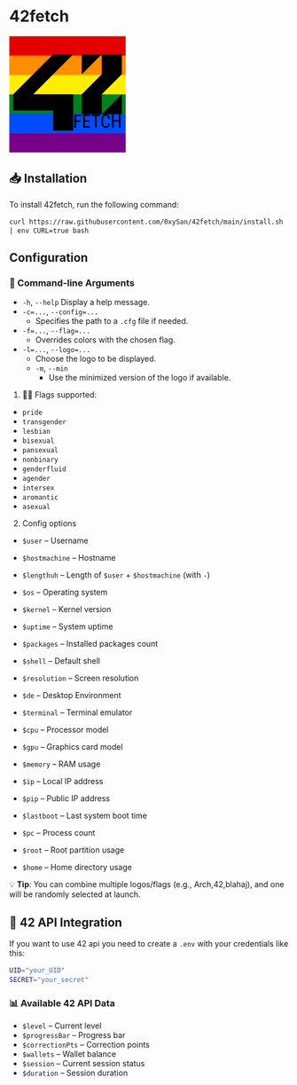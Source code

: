 # 42fetch
<img alt="42fetch" width="210" src="https://raw.githubusercontent.com/0xySan/42fetch/main/.gitlogo/42_logo.png" />

## 📥 Installation
To install 42fetch, run the following command:
```
curl https://raw.githubusercontent.com/0xySan/42fetch/main/install.sh | env CURL=true bash
```
## Configuration

### 🔹 Command-line Arguments
- `-h`, `--help`
	Display a help message.
- `-c=...`, `--config=...`
	- Specifies the path to a `.cfg` file if needed.
- `-f=...`, `--flag=...`
	- Overrides colors with the chosen flag.
- `-l=...`, `--logo=...`
	- Choose the logo to be displayed.
	- `-m`, `--min`
		- Use the minimized version of the logo if available.
1. 🏳️‍🌈 Flags supported:

- `pride`
- `transgender`
- `lesbian`
- `bisexual`
- `pansexual`
- `nonbinary`
- `genderfluid`
- `agender`
- `intersex`
- `aromantic`
- `asexual`

2. Config options

- `$user` – Username

- `$hostmachine` – Hostname

- `$lengthuh` – Length of `$user` + `$hostmachine` (with `-`)

- `$os` – Operating system

- `$kernel` – Kernel version

- `$uptime` – System uptime

- `$packages` – Installed packages count

- `$shell` – Default shell

- `$resolution` – Screen resolution

- `$de` – Desktop Environment

- `$terminal` – Terminal emulator

- `$cpu` – Processor model

- `$gpu` – Graphics card model

- `$memory` – RAM usage

- `$ip` – Local IP address

- `$pip` – Public IP address

- `$lastboot` – Last system boot time

- `$pc` – Process count

- `$root` – Root partition usage

- `$home` – Home directory usage

💡 **Tip**: You can combine multiple logos/flags (e.g., Arch,42,blahaj), and one will be randomly selected at launch.

## 🔗 42 API Integration
If you want to use 42 api you need to create a `.env` with your credentials like this:
```sh
UID="your_UID"
SECRET="your_secret"
```
### 📊 Available 42 API Data
- `$level` – Current level
- `$progressBar` – Progress bar
- `$correctionPts` – Correction points
- `$wallets` – Wallet balance
- `$session` – Current session status
- `$duration` – Session duration